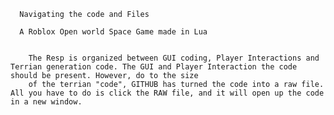 
  
  
      Navigating the code and Files
      
      A Roblox Open world Space Game made in Lua
      
      
        The Resp is organized between GUI coding, Player Interactions and Terrian generation code. The GUI and Player Interaction the code should be present. However, do to the size
        of the terrian "code", GITHUB has turned the code into a raw file. All you have to do is click the RAW file, and it will open up the code in a new window.
        
          
          
          
  
